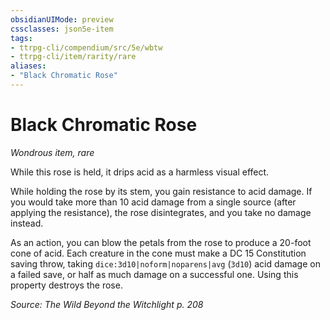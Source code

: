 ```yaml
---
obsidianUIMode: preview
cssclasses: json5e-item
tags:
- ttrpg-cli/compendium/src/5e/wbtw
- ttrpg-cli/item/rarity/rare
aliases: 
- "Black Chromatic Rose"
---
```

# Black Chromatic Rose
*Wondrous item, rare*  



While this rose is held, it drips acid as a harmless visual effect.

While holding the rose by its stem, you gain resistance to acid damage. If you would take more than 10 acid damage from a single source (after applying the resistance), the rose disintegrates, and you take no damage instead.

As an action, you can blow the petals from the rose to produce a 20-foot cone of acid. Each creature in the cone must make a DC 15 Constitution saving throw, taking `dice:3d10|noform|noparens|avg` (`3d10`) acid damage on a failed save, or half as much damage on a successful one. Using this property destroys the rose.

*Source: The Wild Beyond the Witchlight p. 208*